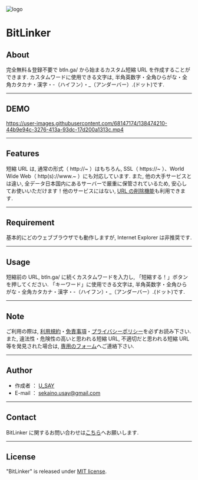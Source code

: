 ![logo](https://user-images.githubusercontent.com/68147174/138475675-3f00fcf3-adc7-4309-a7df-2a9f7dca9f2e.png)

# BitLinker

## About

完全無料＆登録不要で btln.ga/ から始まるカスタム短縮 URL を作成することができます. カスタムワードに使用できる文字は, 半角英数字・全角ひらがな・全角カタカナ・漢字・-（ハイフン）・\_（アンダーバー）.(ドット)です.

---

## DEMO

https://user-images.githubusercontent.com/68147174/138474210-44b9e94c-3276-413a-93dc-17d200a1313c.mp4

---

## Features

短縮 URL は, 通常の形式（ http://~ ）はもちろん, SSL（ https://~ ）、World Wide Web（ http(s)://www.~ ）にも対応しています.
また, 他の大手サービスとは違い, 全データ日本国内にあるサーバーで厳重に保管されているため, 安心してお使いいただけます！他のサービスにはない, [URL の削除機能](https://bitlinker.usay05.com/delete)も利用できます.

---

## Requirement

基本的にどのウェブブラウザでも動作しますが, Internet Explorer は非推奨です.

---

## Usage

短縮前の URL, btln.ga/ に続くカスタムワードを入力し, 「短縮する！」ボタンを押してください.
「キーワード」に使用できる文字は, 半角英数字・全角ひらがな・全角カタカナ・漢字・-（ハイフン）・\_（アンダーバー）.(ドット)です.

---

## Note

ご利用の際は, [利用規約](https://bitlinker.usay05.com/terms)・[免責事項](https://bitlinker.usay05.com/disclaimer)・[プライバシーポリシー](https://bitlinker.usay05.com/privacy_policy)を必ずお読み下さい.
また, 違法性・危険性の高いと思われる短縮 URL, 不適切だと思われる短縮 URL 等を発見された場合は, [専用のフォーム](https://bitlinker.usay05.com/url_report)へご連絡下さい.

---

## Author

- 作成者 ： [U_SAY](https://www.usay05.com/)
- E-mail ： [sekaino.usay@gmail.com](mailto:sekaino.usay@gmail.com)

---

## Contact

BitLinker に関するお問い合わせは[こちら](https://bitlinker.usay05.com/contact)へお願いします.

---

## License

"BitLinker" is released under [MIT license](https://en.wikipedia.org/wiki/MIT_License).
